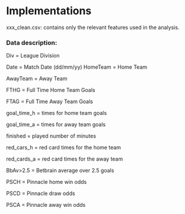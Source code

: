 # Implementations

xxx_clean.csv: contains only the relevant features used in the analysis.

### Data description:
Div = League Division

Date = Match Date (dd/mm/yy)
HomeTeam = Home Team

AwayTeam = Away Team

FTHG = Full Time Home Team Goals

FTAG = Full Time Away Team Goals

goal_time_h = times for home team goals

goal_time_a = times for away team goals

finished = played number of minutes

red_cars_h = red card times for the home team

red_cards_a = red card times for the away team

BbAv>2.5 = Betbrain average over 2.5 goals

PSCH = Pinnacle home win odds

PSCD = Pinnacle draw odds

PSCA = Pinnacle away win odds
